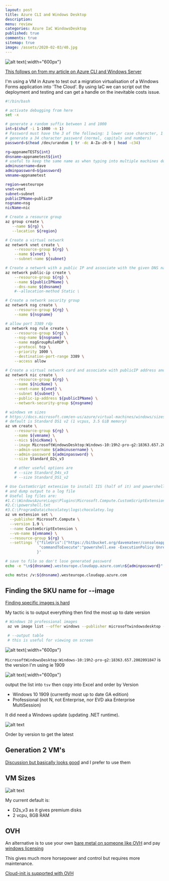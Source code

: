 ```yaml
---
layout: post
title: Azure CLI and Windows Desktop 
description: 
menu: review
categories: Azure IaC WindowsDesktop 
published: true 
comments: true     
sitemap: true
image: /assets/2020-02-03/40.jpg
---
```


<!-- ![alt text](/assets/2020-02-03/41.jpg "Choosing an image") -->
![alt text](/assets/2020-02-03/41.jpg "Choosing an image"){:width="600px"}

[This follows on from my article on Azure CLI and Windows Server](/2020/01/29/Azure-CLI-and-Windows-Server)

I'm using a VM in Azure to test out a migration virtualisation of a Windows Forms application into 'The Cloud'. By using IaC we can script out the deployment and testing and can get a handle on the inevitable costs issue.

```bash
#!/bin/bash

# activate debugging from here
set -x

# generate a random suffix between 1 and 1000
int=$(shuf -i 1-1000 -n 1)
# Password must have the 3 of the following: 1 lower case character, 1 upper case character, 1 number and 1 special character
# generate a 34 character password (normal, capitals and numbers)
password=$(head /dev/urandom | tr -dc A-Za-z0-9 | head -c34)

rg=appnameTEST${int}
dnsname=appnametest${int}
# useful to keep the same name as when typing into multiple machines don't need to remember number
adminusername=dave
adminpassword=${password}
vmname=appnametest

region=westeurope
vnet=vnet
subnet=subnet
publicIPName=publicIP
nsgname=nsg
nicName=nic

# Create a resource group
az group create \
   --name ${rg} \
   --location ${region}

# Create a virtual network
az network vnet create \
    --resource-group ${rg} \
    --name ${vnet} \
    --subnet-name ${subnet}

# Create a network with a public IP and associate with the given DNS name
az network public-ip create \
    --resource-group ${rg} \
    --name ${publicIPName} \
    --dns-name ${dnsname}
    #--allocation-method Static \

# Create a network security group
az network nsg create \
    --resource-group ${rg} \
    --name ${nsgname}

# allow port 3389 rdp
az network nsg rule create \
    --resource-group ${rg} \
    --nsg-name ${nsgname} \
    --name nsgGroupRuleRDP \
    --protocol tcp \
    --priority 1000 \
    --destination-port-range 3389 \
    --access allow

# Create a virtual network card and associate with publicIP address and NSG
az network nic create \
    --resource-group ${rg} \
    --name ${nicName} \
    --vnet-name ${vnet} \
    --subnet ${subnet} \
    --public-ip-address ${publicIPName} \
    --network-security-group ${nsgname}

# windows vm sizes
# https://docs.microsoft.com/en-us/azure/virtual-machines/windows/sizes
# default is Standard DS1 v2 (1 vcpus, 3.5 GiB memory)
az vm create \
    --resource-group ${rg} \
    --name ${vmname} \
    --nics ${nicName} \
    --image MicrosoftWindowsDesktop:Windows-10:19h2-pro-g2:18363.657.2002091847 \
    --admin-username ${adminusername} \
    --admin-password ${adminpassword} \
    --size Standard_D2s_v3

    # other useful options are
    # --size Standard_D4s_v3
    # --size Standard_DS1_v2

# Use CustomScript extension to install IIS (half of it) and powershell to do other things
# and dump output to a log file
# Useful log files are:
#1.C:\WindowsAzure\Logs\Plugins\Microsoft.Compute.CustomScriptExtension
#2.C:\powershell.txt
#3.C:\ProgramData\chocolatey\logs\chocolatey.log
az vm extension set \
  --publisher Microsoft.Compute \
  --version 1.9 \
  --name CustomScriptExtension \
  --vm-name ${vmname} \
  --resource-group ${rg} \
  --settings '{"fileUris":["https://bitbucket.org/davemateer/consoleapp2/raw/master/infra.ps1"], 
               "commandToExecute":"powershell.exe -ExecutionPolicy Unrestricted -File infra.ps1 > c:\powershell.txt"
              }'

# save to file so don't lose generated password
echo -e "\n${dnsname}.westeurope.cloudapp.azure.com\n${adminpassword}" > ${dnsname}.txt

echo mstsc /v:${dnsname}.westeurope.cloudapp.azure.com
```

## Finding the SKU name for --image

[Finding specific images is hard](https://docs.microsoft.com/en-us/azure/virtual-machines/linux/cli-ps-findimage#find-specific-images)

My tactic is to output everything then find the most up to date version

```bash
# Windows 10 professional images
 az vm image list --offer windows --publisher microsoftwindowsdesktop --location westeurope --sku pro --output tsv --all > out.csv

 # --output table
 # this is useful for viewing on screen
```

![alt text](/assets/2020-02-03/40.jpg "Choosing an image"){:width="600px"}

`MicrosoftWindowsDesktop:Windows-10:19h2-pro-g2:18363.657.2002091847` is the version I'm using ie 1909

![alt text](/assets/2020-02-03/41.jpg "Win 10 Pro"){:width="600px"}

output the list into `tsv` then copy into Excel and order by Version 

- Windows 10 1909 (currently most up to date GA edition)
- Professional (not N, not Enterprise, nor EVD aka Enterprise MultiSession)

It did need a Windows update (updating .NET runtime).

![alt text](/assets/2020-02-03/44.jpg "Order by Version")
<!-- ![alt text](/assets/2020-02-03/44.jpg "Order by Version"){:width="600px"} -->
Order by version to get the latest

## Generation 2 VM's

[Discussion but basically looks good](https://docs.microsoft.com/en-gb/azure/virtual-machines/windows/generation-2) and I prefer to use them

## VM Sizes

![alt text](/assets/2020-02-03/42.jpg "Picking a VM size")
<!-- ![alt text](/assets/2020-02-03/42.jpg "Picking a VM size"){:width="800px"} -->

My current default is:

- D2s_v3 as it gives premium disks
- 2 vcpu, 8GB RAM

## OVH

An alternative is to use your own [bare metal on someone like OVH](https://www.ovh.co.uk/dedicated_servers/) and pay [windows licensing](https://www.ovh.co.uk/dedicated_servers/2014-windows-licences-pricing.xml)

This gives much more horsepower and control but requires more maintenance.

[Cloud-init is supported with OVH](https://docs.ovh.com/gb/en/public-cloud/launch-a-script-when-instance-is-created/)

